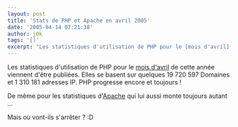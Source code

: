```yaml
---
layout: post
title: 'Stats de PHP et Apache en avril 2005'
date: '2005-04-14 07:21:38'
author: j0k
tags: '[]'
excerpt: "Les statistiques d'utilisation de PHP pour le [mois d'avril](http://www.php.net/usage.php) de cette année viennent d'être publiées. Elles se basent sur quelques 19 720 597 Domaines et 1 310 181 adresses IP.     \nPHP progresse encore et toujours !  \n  \nDe même pour les statistiques      …"
---
```


Les statistiques d'utilisation de PHP pour le [mois d'avril](http://www.php.net/usage.php) de cette année viennent d'être publiées. Elles se basent sur quelques 19 720 597 Domaines et 1 310 181 adresses IP.
PHP progresse encore et toujours !

De même pour les statistiques d'[Apache](http://news.netcraft.com/archives/2005/04/01/april_2005_web_server_survey.html) qui lui aussi monte toujours autant ...

Mais où vont-ils s'arrêter ? :D
